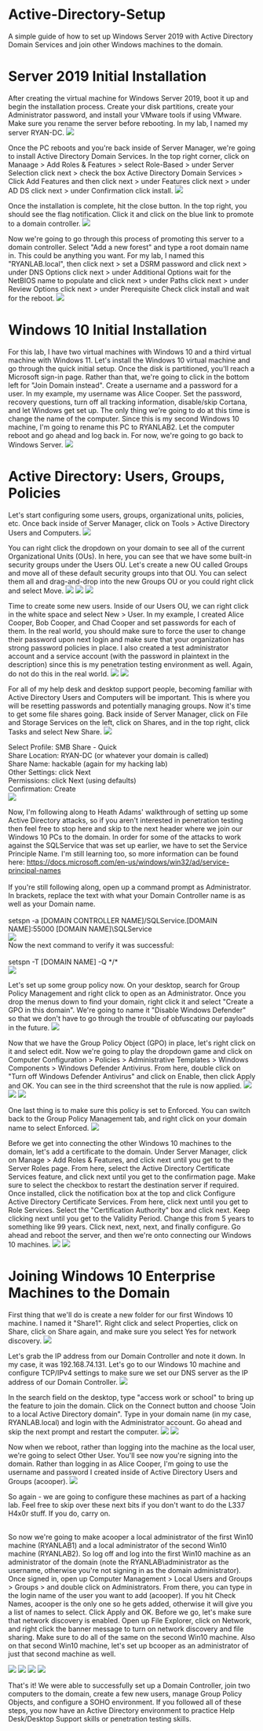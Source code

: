 # Active-Directory-Setup
A simple guide of how to set up Windows Server 2019 with Active Directory Domain Services and join other Windows machines to the domain. 

<h1>Server 2019 Initial Installation</h1>
After creating the virtual machine for Windows Server 2019, boot it up and begin the installation process. Create your disk partitions, create your Administrator password, and install your VMware tools if using VMware. Make sure you rename the server before rebooting. In my lab, I named my server RYAN-DC. 
<img src="https://user-images.githubusercontent.com/107446796/185997847-c6ff9464-181d-4a66-8500-f4611282a8a2.png">

Once the PC reboots and you're back inside of Server Manager, we're going to install Active Directory Domain Services. In the top right corner, click on Manaage > Add Roles & Features > select Role-Based > under Server Selection click next > check the box Active Directory Domain Services > Click Add Features and then click next > under Features click next > under AD DS click next > under Confirmation click install. 
<img src="https://user-images.githubusercontent.com/107446796/185998741-f7089175-1b8a-4590-bd06-6b5aeba558ec.png">

Once the installation is complete, hit the close button. In the top right, you should see the flag notification. Click it and click on the blue link to promote to a domain controller. 
<img src="https://user-images.githubusercontent.com/107446796/185999030-67194c5a-b7d6-4c9c-abb1-a91f95e7033b.png">

Now we're going to go through this process of promoting this server to a domain controller. Select "Add a new forest" and type a root domain name in. This could be anything you want. For my lab, I named this "RYANLAB.local", then click next > set a DSRM password and click next > under DNS Options click next > under Additional Options wait for the NetBIOS name to populate and click next > under Paths click next > under Review Options click next > under Prerequisite Check click install and wait for the reboot. 
<img src="https://user-images.githubusercontent.com/107446796/185999658-ac75f478-8990-44b6-8c45-a1a45586e008.png">

<h1>Windows 10 Initial Installation</h1>
For this lab, I have two virtual machines with Windows 10 and a third virtual machine with Windows 11. Let's install the Windows 10 virtual machine and go through the quick initial setup. Once the disk is partitioned, you'll reach a Microsoft sign-in page. Rather than that, we're going to click in the bottom left for "Join Domain instead". Create a username and a password for a user. In my example, my username was Alice Cooper. Set the password, recovery questions, turn off all tracking information, disable/skip Cortana, and let Windows get set up. The only thing we're going to do at this time is change the name of the computer. Since this is my second Windows 10 machine, I'm going to rename this PC to RYANLAB2. Let the computer reboot and go ahead and log back in. For now, we're going to go back to Windows Server.
<img src="https://user-images.githubusercontent.com/107446796/186002424-ec81eac2-9ae8-4ff0-b083-686e8aa57efb.png">

<h1>Active Directory: Users, Groups, Policies</h1>
Let's start configuring some users, groups, organizational units, policies, etc. Once back inside of Server Manager, click on Tools > Active Directory Users and Computers. 
<img src="https://user-images.githubusercontent.com/107446796/186003413-7d76476f-5a11-4e70-b210-3a92614884e6.png">

You can right click the dropdown on your domain to see all of the current Organizational Units (OUs). In here, you can see that we have some built-in security groups under the Users OU. Let's create a new OU called Groups and move all of these default security groups into that OU. You can select them all and drag-and-drop into the new Groups OU or you could right click and select Move. 
<img src="https://user-images.githubusercontent.com/107446796/186004666-fa0d9cbd-fcd3-4746-98f1-898b1d2ed113.png">
<img src="https://user-images.githubusercontent.com/107446796/186004683-8e1dcc51-40e6-44e2-a8fc-b88ddc22d1ed.png">
<img src="https://user-images.githubusercontent.com/107446796/186004689-5b74a0eb-f22c-495c-8eae-e70224e5e9db.png">

Time to create some new users. Inside of our Users OU, we can right click in the white space and select New > User. In my example, I created Alice Cooper, Bob Cooper, and Chad Cooper and set passwords for each of them. In the real world, you should make sure to force the user to change their password upon next login and make sure that your organization has strong password policies in place. I also created a test administrator account and a service account (with the password in plaintext in the description) since this is my penetration testing environment as well. Again, do not do this in the real world.
<img src="https://user-images.githubusercontent.com/107446796/186006095-c4f3da28-5de9-4783-af7f-8c3cd895c871.png">
<img src="https://user-images.githubusercontent.com/107446796/186007118-a72cf68e-08de-408c-b520-7a75218960b7.png">

For all of my help desk and desktop support people, becoming familiar with Active Directory Users and Computers will be important. This is where you will be resetting passwords and potentially managing groups. Now it's time to get some file shares going. Back inside of Server Manager, click on File and Storage Services on the left, click on Shares, and in the top right, click Tasks and select New Share. 
<img src="https://user-images.githubusercontent.com/107446796/186008152-15e0f72e-a978-4f81-869f-d241fe102db5.png">

Select Profile: SMB Share - Quick</br>
Share Location: RYAN-DC (or whatever your domain is called)</br>
Share Name: hackable (again for my hacking lab)</br>
Other Settings: click Next</br>
Permissions: click Next (using defaults)</br>
Confirmation: Create</br>
<img src="https://user-images.githubusercontent.com/107446796/186008833-19c43925-07ed-41e1-95e7-c20fe09d6114.png">

Now, I'm following along to Heath Adams' walkthrough of setting up some Active Directory attacks, so if you aren't interested in penetration testing then feel free to stop here and skip to the next header where we join our Windows 10 PCs to the domain. In order for some of the attacks to work against the SQLService that was set up earlier, we have to set the Service Principle Name. I'm still learning too, so more information can be found here: https://docs.microsoft.com/en-us/windows/win32/ad/service-principal-names </br></br>
If you're still following along, open up a command prompt as Administrator. In brackets, replace the text with what your Domain Controller name is as well as your Domain name. </br></br>
setspn -a [DOMAIN CONTROLLER NAME]/SQLService.[DOMAIN NAME]:55000 [DOMAIN NAME]\SQLService</br>
<img src="https://user-images.githubusercontent.com/107446796/186010609-4e981ef7-4ae6-4a9f-a6fa-5aec6950c174.png"></br>
Now the next command to verify it was successful: </br></br>
setspn -T [DOMAIN NAME] -Q \*/\*</br>
<img src="https://user-images.githubusercontent.com/107446796/186010769-f5782774-a27c-476b-b5bb-711d414b4333.png"></br>

Let's set up some group policy now. On your desktop, search for Group Policy Management and right click to open as an Administrator. Once you drop the menus down to find your domain, right click it and select "Create a GPO in this domain". We're going to name it "Disable Windows Defender" so that we don't have to go through the trouble of obfuscating our payloads in the future. 
<img src="https://user-images.githubusercontent.com/107446796/186011968-b99a6736-4967-41f2-8854-339d2769acdb.png">

Now that we have the Group Policy Object (GPO) in place, let's right click on it and select edit. Now we're going to play the dropdown game and click on Computer Configuration > Policies > Administrative Templates > Windows Components > Windows Defender Antivirus. From here, double click on "Turn off Windows Defender Antivirus" and click on Enable, then click Apply and OK. You can see in the third screenshot that the rule is now applied. 
<img src="https://user-images.githubusercontent.com/107446796/186013019-f735e2fe-38c6-4102-b099-f877cf7aa32a.png">
<img src="https://user-images.githubusercontent.com/107446796/186013053-f8b9b0a8-81b0-4631-8682-c8d9b4795728.png">
<img src="https://user-images.githubusercontent.com/107446796/186013079-5dcc2dcb-92cd-44c4-8d3c-44bf3c0105f8.png">

One last thing is to make sure this policy is set to Enforced. You can switch back to the Group Policy Management tab, and right click on your domain name to select Enforced. 
<img src="https://user-images.githubusercontent.com/107446796/186013640-90a5435a-ed85-4920-a618-d32ae00326be.png">

Before we get into connecting the other Windows 10 machines to the domain, let's add a certificate to the domain. Under Server Manager, click on Manage > Add Roles & Features, and click next until you get to the Server Roles page. From here, select the Active Directory Certificate Services feature, and click next until you get to the confirmation page. Make sure to select the checkbox to restart the destination server if required. Once installed, click the notification box at the top and click Configure Active Directory Certificate Services. From here, click next until you get to Role Services. Select the "Certification Authority" box and click next. Keep clicking next until you get to the Validity Period. Change this from 5 years to something like 99 years. Click next, next, next, and finally configure. Go ahead and reboot the server, and then we're onto connecting our Windows 10 machines.
<img src="https://user-images.githubusercontent.com/107446796/186024460-d82b81dc-7e44-41e1-9cd7-1dbaab5c94a3.png">
<img src="https://user-images.githubusercontent.com/107446796/186024488-ae31eb8e-3cb2-445e-a725-f497c0f73fde.png">



<h1>Joining Windows 10 Enterprise Machines to the Domain</h1>
First thing that we'll do is create a new folder for our first Windows 10 machine. I named it "Share1". Right click and select Properties, click on Share, click on Share again, and make sure you select Yes for network discovery. 
<img src="https://user-images.githubusercontent.com/107446796/186016537-6507f46f-c27d-4ecd-bcaf-fa2e23ca2638.png">

Let's grab the IP address from our Domain Controller and note it down. In my case, it was 192.168.74.131. Let's go to our Windows 10 machine and configure TCP/IPv4 settings to make sure we set our DNS server as the IP address of our Domain Controller. 
<img src="https://user-images.githubusercontent.com/107446796/186018244-2f73dd3c-c005-4a69-a36c-67a5158e4af1.png">

In the search field on the desktop, type "access work or school" to bring up the feature to join the domain. Click on the Connect button and choose "Join to a local Active Directory domain". Type in your domain name (in my case, RYANLAB.local) and login with the Administrator account. Go ahead and skip the next prompt and restart the computer. 
<img src="https://user-images.githubusercontent.com/107446796/186019101-84408f4a-6335-4e67-bfc7-244699c38770.png">
<img src="https://user-images.githubusercontent.com/107446796/186019115-5073ba01-6cbe-40e6-abb7-4f1013d09c31.png">

Now when we reboot, rather than logging into the machine as the local user, we're going to select Other User. You'll see now you're signing into the domain. Rather than logging in as Alice Cooper, I'm going to use the username and password I created inside of Active Directory Users and Groups (acooper). 
<img src="https://user-images.githubusercontent.com/107446796/186019740-03846fdd-1cf2-4e62-8cc4-27f544ab8a52.png">

So again - we are going to configure these machines as part of a hacking lab. Feel free to skip over these next bits if you don't want to do the L337 H4x0r stuff. If you do, carry on. </br></br>

So now we're going to make acooper a local administrator of the first Win10 machine (RYANLAB1) and a local administrator of the second Win10 machine (RYANLAB2). So log off and log into the first Win10 machine as an administrator of the domain (note the RYANLAB\administrator as the username, otherwise you're not signing in as the domain administrator). Once signed in, open up Computer Management > Local Users and Groups > Groups > and double click on Administrators. From there, you can type in the login name of the user you want to add (acooper). If you hit Check Names, acooper is the only one so he gets added, otherwise it will give you a list of names to select. Click Apply and OK. Before we go, let's make sure that network discovery is enabled. Open up File Explorer, click on Network, and right click the banner message to turn on network discovery and file sharing. Make sure to do all of the same on the second Win10 machine. Also on that second Win10 machine, let's set up bcooper as an administrator of just that second machine as well. </br>

<img src="https://user-images.githubusercontent.com/107446796/186021608-252867e7-4cb3-436f-80c5-7de27bc45c2f.png">
<img src="https://user-images.githubusercontent.com/107446796/186021507-ef734023-fdfc-44aa-9a15-c141ae15f22a.png">
<img src="https://user-images.githubusercontent.com/107446796/186025115-f5542d26-cf6c-45a9-b4cd-374060b2ca08.png">
<img src="https://user-images.githubusercontent.com/107446796/186022283-78711b1e-6113-4247-b61f-86db2034f655.png">

That's it! We were able to successfully set up a Domain Controller, join two computers to the domain, create a few new users, manage Group Policy Objects, and configure a SOHO environment. If you followed all of these steps, you now have an Active Directory environment to practice Help Desk/Desktop Support skills or penetration testing skills.
